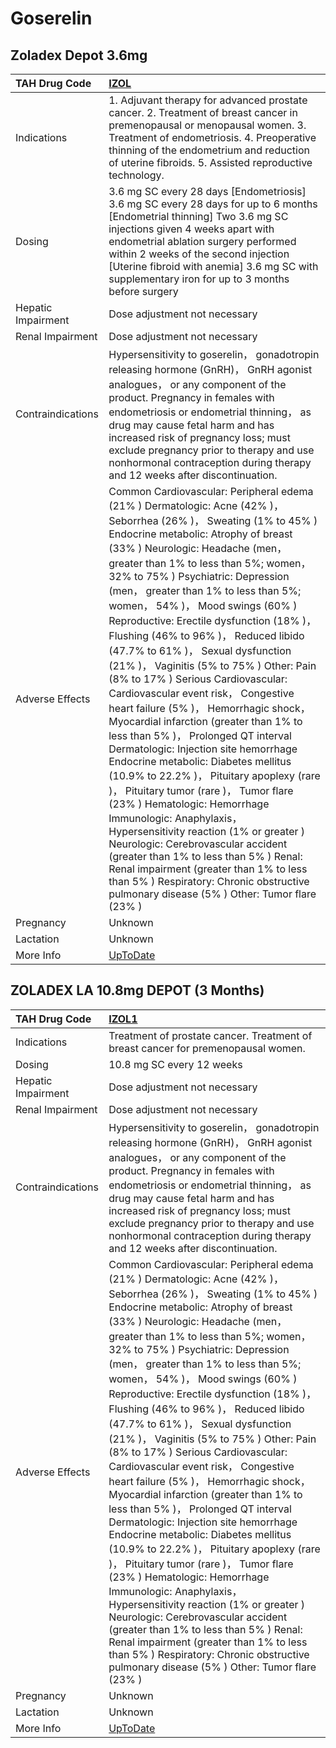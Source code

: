 # Goserelin

## Zoladex Depot 3.6mg

| TAH Drug Code      | [IZOL](https://www.tahsda.org.tw/drugs/hissearch.php?drug_code=IZOL)                                                                                                                                                                                                                                                                                                                                                                                                                                                                                                                                                                                                                                                                                                                                                                                                                                                                                                                                                                                                                                                                                                                                                                |
|:-------------------|:------------------------------------------------------------------------------------------------------------------------------------------------------------------------------------------------------------------------------------------------------------------------------------------------------------------------------------------------------------------------------------------------------------------------------------------------------------------------------------------------------------------------------------------------------------------------------------------------------------------------------------------------------------------------------------------------------------------------------------------------------------------------------------------------------------------------------------------------------------------------------------------------------------------------------------------------------------------------------------------------------------------------------------------------------------------------------------------------------------------------------------------------------------------------------------------------------------------------------------|
| Indications        | 1. Adjuvant therapy for advanced prostate cancer. 2. Treatment of breast cancer in premenopausal or menopausal women. 3. Treatment of endometriosis. 4. Preoperative thinning of the endometrium and reduction of uterine fibroids. 5. Assisted reproductive technology.                                                                                                                                                                                                                                                                                                                                                                                                                                                                                                                                                                                                                                                                                                                                                                                                                                                                                                                                                            |
| Dosing             | 3.6 mg SC every 28 days [Endometriosis] 3.6 mg SC every 28 days for up to 6 months [Endometrial thinning] Two 3.6 mg SC injections given 4 weeks apart with endometrial ablation surgery performed within 2 weeks of the second injection [Uterine fibroid with anemia] 3.6 mg SC with supplementary iron for up to 3 months before surgery                                                                                                                                                                                                                                                                                                                                                                                                                                                                                                                                                                                                                                                                                                                                                                                                                                                                                         |
| Hepatic Impairment | Dose adjustment not necessary                                                                                                                                                                                                                                                                                                                                                                                                                                                                                                                                                                                                                                                                                                                                                                                                                                                                                                                                                                                                                                                                                                                                                                                                       |
| Renal Impairment   | Dose adjustment not necessary                                                                                                                                                                                                                                                                                                                                                                                                                                                                                                                                                                                                                                                                                                                                                                                                                                                                                                                                                                                                                                                                                                                                                                                                       |
| Contraindications  | Hypersensitivity to goserelin， gonadotropin releasing hormone (GnRH)， GnRH agonist analogues， or any component of the product. Pregnancy in females with endometriosis or endometrial thinning， as drug may cause fetal harm and has increased risk of pregnancy loss; must exclude pregnancy prior to therapy and use nonhormonal contraception during therapy and 12 weeks after discontinuation.                                                                                                                                                                                                                                                                                                                                                                                                                                                                                                                                                                                                                                                                                                                                                                                                                             |
| Adverse Effects    | Common Cardiovascular: Peripheral edema (21% ) Dermatologic: Acne (42% )， Seborrhea (26% )， Sweating (1% to 45% ) Endocrine metabolic: Atrophy of breast (33% ) Neurologic: Headache (men， greater than 1% to less than 5%; women， 32% to 75% ) Psychiatric: Depression (men， greater than 1% to less than 5%; women， 54% )， Mood swings (60% ) Reproductive: Erectile dysfunction (18% )， Flushing (46% to 96% )， Reduced libido (47.7% to 61% )， Sexual dysfunction (21% )， Vaginitis (5% to 75% ) Other: Pain (8% to 17% ) Serious Cardiovascular: Cardiovascular event risk， Congestive heart failure (5% )， Hemorrhagic shock， Myocardial infarction (greater than 1% to less than 5% )， Prolonged QT interval Dermatologic: Injection site hemorrhage Endocrine metabolic: Diabetes mellitus (10.9% to 22.2% )， Pituitary apoplexy (rare )， Pituitary tumor (rare )， Tumor flare (23% ) Hematologic: Hemorrhage Immunologic: Anaphylaxis， Hypersensitivity reaction (1% or greater ) Neurologic: Cerebrovascular accident (greater than 1% to less than 5% ) Renal: Renal impairment (greater than 1% to less than 5% ) Respiratory: Chronic obstructive pulmonary disease (5% ) Other: Tumor flare (23% ) |
| Pregnancy          | Unknown                                                                                                                                                                                                                                                                                                                                                                                                                                                                                                                                                                                                                                                                                                                                                                                                                                                                                                                                                                                                                                                                                                                                                                                                                             |
| Lactation          | Unknown                                                                                                                                                                                                                                                                                                                                                                                                                                                                                                                                                                                                                                                                                                                                                                                                                                                                                                                                                                                                                                                                                                                                                                                                                             |
| More Info          | [UpToDate](https://www.uptodate.com/contents/goserelin-drug-information)                                                                                                                                                                                                                                                                                                                                                                                                                                                                                                                                                                                                                                                                                                                                                                                                                                                                                                                                                                                                                                                                                                                                                            |

## ZOLADEX LA 10.8mg DEPOT (3 Months)

| TAH Drug Code      | [IZOL1](https://www.tahsda.org.tw/drugs/hissearch.php?drug_code=IZOL1)                                                                                                                                                                                                                                                                                                                                                                                                                                                                                                                                                                                                                                                                                                                                                                                                                                                                                                                                                                                                                                                                                                                                                              |
|:-------------------|:------------------------------------------------------------------------------------------------------------------------------------------------------------------------------------------------------------------------------------------------------------------------------------------------------------------------------------------------------------------------------------------------------------------------------------------------------------------------------------------------------------------------------------------------------------------------------------------------------------------------------------------------------------------------------------------------------------------------------------------------------------------------------------------------------------------------------------------------------------------------------------------------------------------------------------------------------------------------------------------------------------------------------------------------------------------------------------------------------------------------------------------------------------------------------------------------------------------------------------|
| Indications        | Treatment of prostate cancer. Treatment of breast cancer for premenopausal women.                                                                                                                                                                                                                                                                                                                                                                                                                                                                                                                                                                                                                                                                                                                                                                                                                                                                                                                                                                                                                                                                                                                                                   |
| Dosing             | 10.8 mg SC every 12 weeks                                                                                                                                                                                                                                                                                                                                                                                                                                                                                                                                                                                                                                                                                                                                                                                                                                                                                                                                                                                                                                                                                                                                                                                                           |
| Hepatic Impairment | Dose adjustment not necessary                                                                                                                                                                                                                                                                                                                                                                                                                                                                                                                                                                                                                                                                                                                                                                                                                                                                                                                                                                                                                                                                                                                                                                                                       |
| Renal Impairment   | Dose adjustment not necessary                                                                                                                                                                                                                                                                                                                                                                                                                                                                                                                                                                                                                                                                                                                                                                                                                                                                                                                                                                                                                                                                                                                                                                                                       |
| Contraindications  | Hypersensitivity to goserelin， gonadotropin releasing hormone (GnRH)， GnRH agonist analogues， or any component of the product. Pregnancy in females with endometriosis or endometrial thinning， as drug may cause fetal harm and has increased risk of pregnancy loss; must exclude pregnancy prior to therapy and use nonhormonal contraception during therapy and 12 weeks after discontinuation.                                                                                                                                                                                                                                                                                                                                                                                                                                                                                                                                                                                                                                                                                                                                                                                                                             |
| Adverse Effects    | Common Cardiovascular: Peripheral edema (21% ) Dermatologic: Acne (42% )， Seborrhea (26% )， Sweating (1% to 45% ) Endocrine metabolic: Atrophy of breast (33% ) Neurologic: Headache (men， greater than 1% to less than 5%; women， 32% to 75% ) Psychiatric: Depression (men， greater than 1% to less than 5%; women， 54% )， Mood swings (60% ) Reproductive: Erectile dysfunction (18% )， Flushing (46% to 96% )， Reduced libido (47.7% to 61% )， Sexual dysfunction (21% )， Vaginitis (5% to 75% ) Other: Pain (8% to 17% ) Serious Cardiovascular: Cardiovascular event risk， Congestive heart failure (5% )， Hemorrhagic shock， Myocardial infarction (greater than 1% to less than 5% )， Prolonged QT interval Dermatologic: Injection site hemorrhage Endocrine metabolic: Diabetes mellitus (10.9% to 22.2% )， Pituitary apoplexy (rare )， Pituitary tumor (rare )， Tumor flare (23% ) Hematologic: Hemorrhage Immunologic: Anaphylaxis， Hypersensitivity reaction (1% or greater ) Neurologic: Cerebrovascular accident (greater than 1% to less than 5% ) Renal: Renal impairment (greater than 1% to less than 5% ) Respiratory: Chronic obstructive pulmonary disease (5% ) Other: Tumor flare (23% ) |
| Pregnancy          | Unknown                                                                                                                                                                                                                                                                                                                                                                                                                                                                                                                                                                                                                                                                                                                                                                                                                                                                                                                                                                                                                                                                                                                                                                                                                             |
| Lactation          | Unknown                                                                                                                                                                                                                                                                                                                                                                                                                                                                                                                                                                                                                                                                                                                                                                                                                                                                                                                                                                                                                                                                                                                                                                                                                             |
| More Info          | [UpToDate](https://www.uptodate.com/contents/goserelin-drug-information)                                                                                                                                                                                                                                                                                                                                                                                                                                                                                                                                                                                                                                                                                                                                                                                                                                                                                                                                                                                                                                                                                                                                                            |

